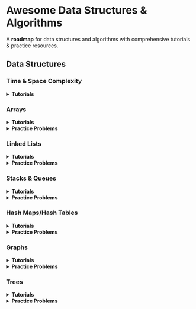 # Awesome Data Structures & Algorithms

A **roadmap** for data structures and algorithms with comprehensive tutorials & practice resources.

## Data Structures

### Time & Space Complexity

<details>
  <summary><b>Tutorials</b></summary>

- [Introduction to Big O Notation and Time Complexity - by CS Dojo](https://youtu.be/D6xkbGLQesk)
- [Big-O Notation For Coding Interviews - by NeetCode](https://youtu.be/BgLTDT03QtU)
- [Time and Space Complexity - by take U forward](https://youtu.be/FPu9Uld7W-E)

</details>

### Arrays

<details>
  <summary><b>Tutorials</b></summary>

- [An Overview of Arrays and Memory - by CS Dojo](https://youtu.be/pmN9ExDf3yQ)
- [Arrays Intro - by take U forward](https://youtu.be/37E9ckMDdTk)

</details>

<details> 
  <summary><b>Practice Problems</b></summary>
  
- [Two Sum](https://leetcode.com/problems/two-sum/) - [Solution](https://youtu.be/KLlXCFG5TnA)  
- [Concatenation of Array](https://leetcode.com/problems/concatenation-of-array/) - [Solution](https://youtu.be/68isPRHgcFQ)  
- [Replace Elements with Greatest Element on Right Side](https://leetcode.com/problems/replace-elements-with-greatest-element-on-right-side/) - [Solution](https://youtu.be/ZHjKhUjcsaU)
- [Is Subsequence](https://leetcode.com/problems/is-subsequence/) - [Solution](https://youtu.be/99RVfqklbCE)  
- [Length of Last Word](https://leetcode.com/problems/length-of-last-word/) - [Solution](https://youtu.be/KT9rltZTybQ)  
- [Longest Common Prefix](https://leetcode.com/problems/longest-common-prefix/) - [Solution](https://youtu.be/0sWShKIJoo4)
- [Pascal's Triangle](https://leetcode.com/problems/pascals-triangle/) - [Solution](https://youtu.be/nPVEaB3AjUM)
- [Find All Numbers Disappeared in an Array](https://leetcode.com/problems/find-all-numbers-disappeared-in-an-array/) - [Solution](https://youtu.be/8i-f24YFWC4)
- [Number of Good Pairs](https://leetcode.com/problems/number-of-good-pairs/) - [Solution](https://youtu.be/BqhDFUo1rjs)

</details>

### Linked Lists

<details>
  <summary><b>Tutorials</b></summary>

- [Introduction to Linked Lists - by CS Dojo](https://youtu.be/WwfhLC16bis)
- [Linked List Playlist - by take U forward](https://www.youtube.com/playlist?list=PLgUwDviBIf0rAuz8tVcM0AymmhTRsfaLU)

</details>

<details> 
  <summary><b>Practice Problems</b></summary>

- [Design Linked List](https://leetcode.com/problems/design-linked-list/) - [Solution](https://youtu.be/Wf4QhpdVFQo)
- [Reverse Linked List](https://leetcode.com/problems/reverse-linked-list/) - [Solution](https://youtu.be/G0_I-ZF0S38)
- [Merge Two Sorted Lists](https://leetcode.com/problems/merge-two-sorted-lists/) - [Solution](https://youtu.be/XIdigk956u0)
- [Linked List Cycle](https://leetcode.com/problems/linked-list-cycle/) - [Solution](https://youtu.be/gBTe7lFR3vc)
- [Palindrome Linked List](https://leetcode.com/problems/palindrome-linked-list/) - [Solution](https://youtu.be/yOzXms1J6Nk)
- [Remove Linked List Elements](https://leetcode.com/problems/remove-linked-list-elements/) - [Solution](https://youtu.be/JI71sxtHTng)
- [Remove Duplicates from Sorted List](https://leetcode.com/problems/remove-duplicates-from-sorted-list/) - [Solution](https://youtu.be/p10f-VpO4nE)
- [Middle of the Linked List](https://leetcode.com/problems/middle-of-the-linked-list/) - [Solution](https://youtu.be/A2_ldqM4QcY)
- [Intersection of Two Linked Lists](https://leetcode.com/problems/intersection-of-two-linked-lists/) - [Solution](https://youtu.be/D0X0BONOQhI)

</details>

### Stacks & Queues

<details>
  <summary><b>Tutorials</b></summary>

- [Introduction to Stacks and Queues - by CS Dojo](https://youtu.be/A3ZUpyrnCbM)
- [Stack and Queue Playlist - by take U forward](https://www.youtube.com/playlist?list=PLgUwDviBIf0pOd5zvVVSzgpo6BaCpHT9c)

</details>

<details> 
  <summary><b>Practice Problems</b></summary>

- [Baseball Game](https://leetcode.com/problems/baseball-game/) - [Solution](https://youtu.be/Id_tqGdsZQI)
- [Valid Parentheses](https://leetcode.com/problems/valid-parentheses/) - [Solution](https://youtu.be/WTzjTskDFMg)
- [Implement Stack using Queues](https://leetcode.com/problems/implement-stack-using-queues/) - [Solution](https://youtu.be/rW4vm0-DLYc)
- [Implement Queue using Stacks](https://leetcode.com/problems/implement-queue-using-stacks/) - [Solution](https://youtu.be/eanwa3ht3YQ)
- [Make The String Great](https://leetcode.com/problems/make-the-string-great/) - [Solution](https://youtu.be/10tBWNjzvtw)
- [Min Stack](https://leetcode.com/problems/min-stack/) - [Solution](https://youtu.be/qkLl7nAwDPo)
- [Evaluate Reverse Polish Notation](https://leetcode.com/problems/evaluate-reverse-polish-notation/) - [Solution](https://youtu.be/iu0082c4HDE)
- [Removing Stars From a String](https://leetcode.com/problems/removing-stars-from-a-string/) - [Solution](https://youtu.be/pRyFZIaKegA)
- [Design Circular Queue](https://leetcode.com/problems/design-circular-queue/) - [Solution](https://youtu.be/aBbsfn863oA)

</details>

### Hash Maps/Hash Tables

<details>
  <summary><b>Tutorials</b></summary>

- [Introduction to Hash Tables and Dictionaries - by CS Dojo](https://youtu.be/sfWyugl4JWA)
- [Hash Tables: Hash Functions, Sets, & Maps - by Greg Hogg](https://youtu.be/iZyxNEBpqFY)
- [Hash Map Tutorial - by take U forward](https://youtu.be/KEs5UyBJ39g)

</details>

<details> 
  <summary><b>Practice Problems</b></summary>

- [Design HashMap](https://leetcode.com/problems/design-hashmap/) - [Solution](https://youtu.be/cNWsgbKwwoU)
- [Design HashSet](https://leetcode.com/problems/design-hashset/) - [Solution](https://youtu.be/VymjPQUXjL8)
- will add more problems soon ...

</details>

### Graphs

<details>
  <summary><b>Tutorials</b></summary>

- [Graph Series Playlist - by take U forward](https://www.youtube.com/playlist?list=PLgUwDviBIf0oE3gA41TKO2H5bHpPd7fzn)
- [Graph Theory Tutorial from a Google Engineer](https://youtu.be/09_LlHjoEiY)
- [Graph Algorithms for Technical Interviews](https://youtu.be/tWVWeAqZ0WU)

</details>

<details> 
  <summary><b>Practice Problems</b></summary>

- will add more problems soon ...

</details>

### Trees

<details>
  <summary><b>Tutorials</b></summary>

- [Trees Playlist - by take U forward](https://www.youtube.com/playlist?list=PLgUwDviBIf0q8Hkd7bK2Bpryj2xVJk8Vk)
- [Introduction to Trees - by CS Dojo](https://youtu.be/1-l_UOFi1Xw)
- [Binary Tree Algorithms for Technical Interviews](https://youtu.be/fAAZixBzIAI)

</details>

<details> 
  <summary><b>Practice Problems</b></summary>

- will add more problems soon ...

</details>
